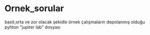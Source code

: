 # Ornek_sorular
basit,orta ve zor olacak şekidle örnek çalışmaların depolanmış olduğu pyhton "jupiter lab" dosyası
